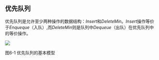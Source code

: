 ## 优先队列

优先队列是允许至少两种操作的数据结构：$Insert$和$DeleteMin$。$Insert$操作等价于$Enqueque$（入队）,而$DeleteMin$则是队列中$Dequeue$（出队）在优先队列中的等价操作。

<image src="../../Images/ch6/priorty-queue-overview.png" />

图6-1 优先队列的基本模型

